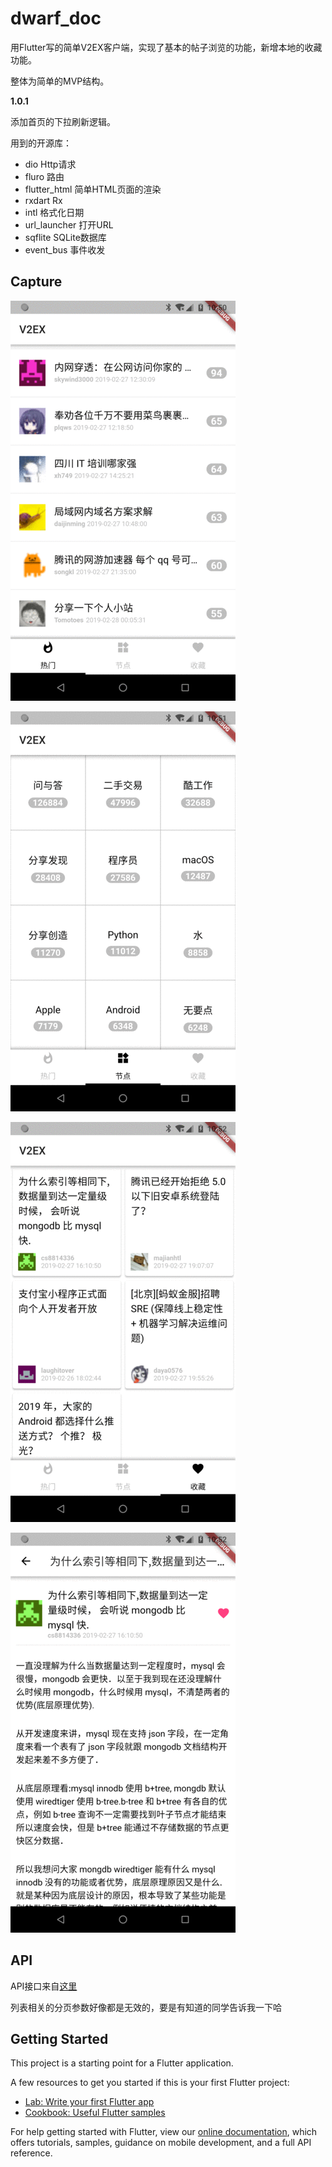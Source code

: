 # dwarf_doc

用Flutter写的简单V2EX客户端，实现了基本的帖子浏览的功能，新增本地的收藏功能。

整体为简单的MVP结构。

**1.0.1**

添加首页的下拉刷新逻辑。



用到的开源库：

* dio Http请求
* fluro 路由
* flutter_html 简单HTML页面的渲染
* rxdart Rx
* intl 格式化日期
* url_launcher 打开URL
* sqflite SQLite数据库
* event_bus 事件收发



## Capture
![Hot](capture/img_hot.png)

![Nodes](capture/img_node.png)



![Favorite](capture/img_favorite.png)

![Topic](capture/img_topic.png)



## API

API接口来自[这里](https://github.com/djyde/V2EX-API)

列表相关的分页参数好像都是无效的，要是有知道的同学告诉我一下哈




## Getting Started

This project is a starting point for a Flutter application.

A few resources to get you started if this is your first Flutter project:

- [Lab: Write your first Flutter app](https://flutter.io/docs/get-started/codelab)
- [Cookbook: Useful Flutter samples](https://flutter.io/docs/cookbook)

For help getting started with Flutter, view our 
[online documentation](https://flutter.io/docs), which offers tutorials, 
samples, guidance on mobile development, and a full API reference.
